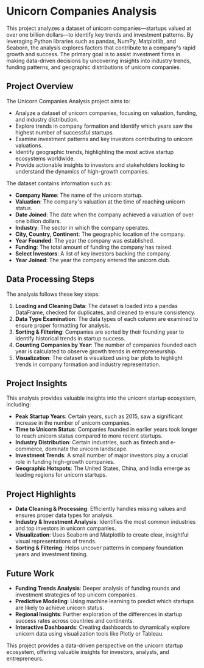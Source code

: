 # Unicorn Companies Analysis  

This project analyzes a dataset of unicorn companies—startups valued at over one billion dollars—to identify key trends and investment patterns. By leveraging Python libraries such as pandas, NumPy, Matplotlib, and Seaborn, the analysis explores factors that contribute to a company's rapid growth and success. The primary goal is to assist investment firms in making data-driven decisions by uncovering insights into industry trends, funding patterns, and geographic distributions of unicorn companies.  

## Project Overview  

The Unicorn Companies Analysis project aims to:  

- Analyze a dataset of unicorn companies, focusing on valuation, funding, and industry distribution.  
- Explore trends in company formation and identify which years saw the highest number of successful startups.  
- Examine investment patterns and key investors contributing to unicorn valuations.  
- Identify geographic trends, highlighting the most active startup ecosystems worldwide.  
- Provide actionable insights to investors and stakeholders looking to understand the dynamics of high-growth companies.  

The dataset contains information such as:  

- **Company Name**: The name of the unicorn startup.  
- **Valuation**: The company's valuation at the time of reaching unicorn status.  
- **Date Joined**: The date when the company achieved a valuation of over one billion dollars.  
- **Industry**: The sector in which the company operates.  
- **City, Country, Continent**: The geographic location of the company.  
- **Year Founded**: The year the company was established.  
- **Funding**: The total amount of funding the company has raised.  
- **Select Investors**: A list of key investors backing the company.  
- **Year Joined**: The year the company entered the unicorn club.  

## Data Processing Steps  

The analysis follows these key steps:  

1. **Loading and Cleaning Data**: The dataset is loaded into a pandas DataFrame, checked for duplicates, and cleaned to ensure consistency.  
2. **Data Type Examination**: The data types of each column are examined to ensure proper formatting for analysis.  
3. **Sorting & Filtering**: Companies are sorted by their founding year to identify historical trends in startup success.  
4. **Counting Companies by Year**: The number of companies founded each year is calculated to observe growth trends in entrepreneurship.  
5. **Visualization**: The dataset is visualized using bar plots to highlight trends in company formation and industry representation.  

## Project Insights  

This analysis provides valuable insights into the unicorn startup ecosystem, including:  

- **Peak Startup Years**: Certain years, such as 2015, saw a significant increase in the number of unicorn companies.  
- **Time to Unicorn Status**: Companies founded in earlier years took longer to reach unicorn status compared to more recent startups.  
- **Industry Distribution**: Certain industries, such as fintech and e-commerce, dominate the unicorn landscape.  
- **Investment Trends**: A small number of major investors play a crucial role in funding high-growth companies.  
- **Geographic Hotspots**: The United States, China, and India emerge as leading regions for unicorn startups.  

## Project Highlights  

- **Data Cleaning & Processing**: Efficiently handles missing values and ensures proper data types for analysis.  
- **Industry & Investment Analysis**: Identifies the most common industries and top investors in unicorn companies.  
- **Visualization**: Uses Seaborn and Matplotlib to create clear, insightful visual representations of trends.  
- **Sorting & Filtering**: Helps uncover patterns in company foundation years and investment timing.  

## Future Work  

- **Funding Trends Analysis**: Deeper analysis of funding rounds and investment strategies of top unicorn companies.  
- **Predictive Modeling**: Using machine learning to predict which startups are likely to achieve unicorn status.  
- **Regional Insights**: Further exploration of the differences in startup success rates across countries and continents.  
- **Interactive Dashboards**: Creating dashboards to dynamically explore unicorn data using visualization tools like Plotly or Tableau.  

This project provides a data-driven perspective on the unicorn startup ecosystem, offering valuable insights for investors, analysts, and entrepreneurs.  
